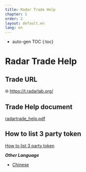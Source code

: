 ```yaml
---
title: Radar Trade Help
chapter: 1
order: 2
layout: default.en
lang: en
---
```

* auto-gen TOC
{:toc}

# Radar Trade Help

## Trade URL

🌐 <https://t.radarlab.org/>

## Trade Help document

[radartrade_help.pdf](/assets/pdf/radartrade_help.pdf)

## How to list 3 party token

[How to list 3 party token](../../gateway/listedtoken)

***Other Language***

* [Chinese](/zh/introduction/trade_help)
